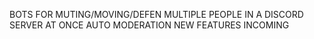 BOTS FOR MUTING/MOVING/DEFEN MULTIPLE PEOPLE IN A DISCORD SERVER AT ONCE
AUTO MODERATION
NEW FEATURES INCOMING

